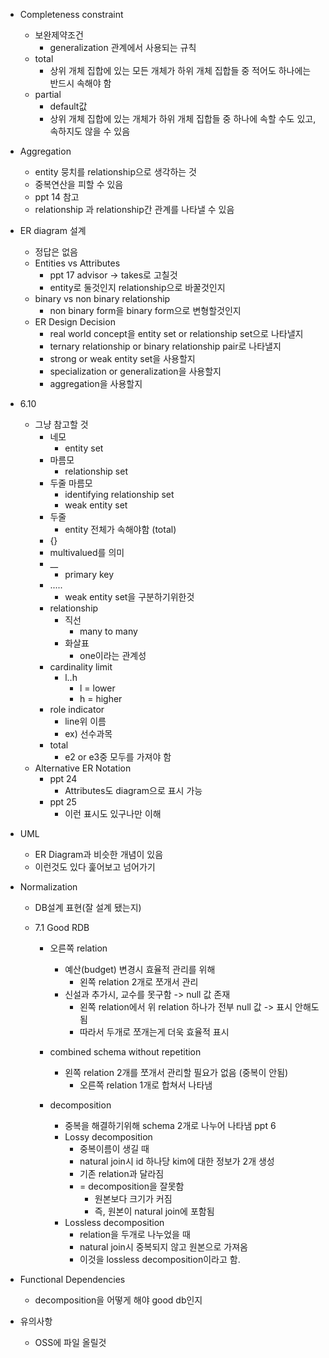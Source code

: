 - Completeness constraint
	- 보완제약조건
		- generalization 관계에서 사용되는 규칙
	- total
		- 상위 개체 집합에 있는 모든 개체가 하위 개체 집합들 중 적어도 하나에는 반드시 속해야 함
	- partial
		- default값
		- 상위 개체 집합에 있는 개체가 하위 개체 집합들 중 하나에 속할 수도 있고, 속하지도 않을 수 있음
- Aggregation
	- entity 뭉치를 relationship으로 생각하는 것
	- 중복연산을 피할 수 있음
	- ppt 14 참고
	- relationship 과 relationship간 관계를 나타낼 수 있음

- ER diagram 설계
	- 정답은 없음
	- Entities vs Attributes
		- ppt 17 advisor -> takes로 고칠것
		- entity로 둘것인지 relationship으로 바꿀것인지
	- binary vs non binary relationship
		- non binary form을 binary form으로 변형할것인지
	- ER Design Decision
		- real world concept을 entity set or relationship set으로 나타낼지
		- ternary relationship or binary relationship pair로 나타낼지
		- strong or weak entity set을 사용할지
		- specialization or generalization을 사용할지
		- aggregation을 사용할지
- 6.10 
	- 그냥 참고할 것
		- 네모
			- entity set
		- 마름모
			- relationship set
		- 두줄 마름모
			- identifying relationship set
			- weak entity set
		- 두줄
			- entity 전체가 속해야함 (total)
		- {}
		- multivalued를 의미
		- __
			- primary key
		- .....
			- weak entity set을 구분하기위한것
		- relationship
			- 직선
				-  many to many
			- 화살표
				- one이라는 관계성
		- cardinality limit
			- l..h
				- l = lower
				- h = higher
		- role indicator
			- line위 이름
			- ex) 선수과목
		- total
			- e2 or e3중 모두를 가져야 함
	- Alternative ER Notation
		- ppt 24
			- Attributes도 diagram으로 표시 가능
		- ppt 25
			- 이런 표시도 있구나만 이해
- UML
	- ER Diagram과 비슷한 개념이 있음
	- 이런것도 있다 훑어보고 넘어가기

- Normalization
	- DB설계 표현(잘 설계 됐는지)
	
	- 7.1 Good RDB
		- 오른쪽 relation
			- 예산(budget) 변경시 효율적 관리를 위해
				- 왼쪽 relation 2개로 쪼개서 관리
			- 신설과 추가시, 교수를 못구함 -> null 값 존재
				- 왼쪽 relation에서 위 relation 하나가 전부 null 값 -> 표시 안해도 됨
				- 따라서 두개로 쪼개는게 더욱 효율적 표시
		- combined schema without repetition
			- 왼쪽 relation 2개를 쪼개서 관리할 필요가 없음 (중복이 안됨)
				- 오른쪽 relation 1개로 합쳐서 나타냄
		
		- decomposition
			- 중복을 해결하기위해 schema 2개로 나누어 나타냄 ppt 6
			- Lossy decomposition
				- 중복이름이 생길 때
				- natural join시 id 하나당 kim에 대한 정보가 2개 생성
				- 기존 relation과 달라짐
				- = decomposition을 잘못함
					- 원본보다 크기가 커짐 
					- 즉, 원본이 natural join에 포함됨
			- Lossless decomposition
				- relation을 두개로 나누었을 때
				- natural join시 중복되지 않고 원본으로 가져옴
				- 이것을 lossless decomposition이라고 함.

- Functional Dependencies
	- decomposition을 어떻게 해야 good db인지

- 유의사항
	- OSS에 파일 올릴것 